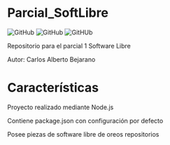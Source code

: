# Parcial_SoftLibre
![GitHub](https://img.shields.io/github/license/Hestiam/parcial_SoftLibre?logo=GitHub) 
![GitHub](https://img.shields.io/github/repo-size/Hestiam/parcial_SoftLibre?logo=GitHub)
![GitHUb](https://img.shields.io/github/issues/Hestiam/parcial_SoftLibre?logo=GitHub)

Repositorio para el parcial 1 Software Libre 

Autor: Carlos Alberto Bejarano

# Características
Proyecto realizado mediante Node.js 

Contiene package.json con configuración por defecto 

Posee piezas de software libre de oreos repositorios

